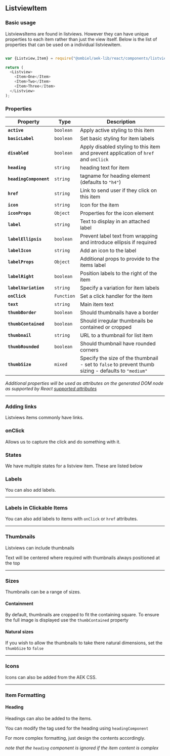 ## ListviewItem

### Basic usage

ListviewsItems are found in listviews. However they can have unique properties to each item rather than just the view itself. Below is the list of properties that can be used on a individual listviewitem.


``` javascript

var {Listview,Item} = require("@ombiel/aek-lib/react/components/listview");

return (
  <Listview>
    <Item>One</Item>
    <Item>Two</Item>
    <Item>Three</Item>
  </Listview>
);

```

### Properties

Property              | Type       | Description 
----------------------|------------| -----------
**`active`**          | `boolean`  | Apply active styling to this item
**`basicLabel`**      | `boolean`  | Set basic styling for item labels
**`disabled`**        | `boolean`  | Apply disabled styling to this item and prevent application of `href` and `onClick`  
**`heading`**         | `string`   | heading text for item
**`headingComponent`**| `string`   | tagname for heading element (defaults to `"h4"`)
**`href`**            | `string`   | Link to send user if they click on this item
**`icon`**            | `string`   | Icon for the item
**`iconProps`**       | `Object`   | Properties for the icon element
**`label`**           | `string`   | Text to display in an attached label
**`labelEllipsis`**   | `boolean`  | Prevent label text from wrapping and introduce ellipsis if required
**`labelIcon`**       | `string`   | Add an icon to the label
**`labelProps`**      | `Object`   | Additional props to provide to the items label
**`labelRight`**      | `boolean`  | Position labels to the right of the item
**`labelVariation`**  | `string`   | Specify a variation for item labels
**`onClick`**         | `Function` | Set a click handler for the item
**`text`**            | `string`   | Main item text
**`thumbBorder`**     | `boolean`  | Should thumbnails have a border
**`thumbContained`**  | `boolean`  | Should irregular thumbnails be contained or cropped
**`thumbnail`**       | `string`   | URL to a thumbnail for list item
**`thumbRounded`**    | `boolean`  | Should thumbnail have rounded corners
**`thumbSize`**       | `mixed`    | Specify the size of the thumbnail - set to `false` to prevent thumb sizing - defaults to `"medium"` 


_Additional properties will be used as attributes on the generated DOM node as supported by React [supported attributes](https://facebook.github.io/react/docs/tags-and-attributes.html#html-attributes)_

--------


### Adding links

Listviews items commonly have links.

<script type="text/aek-example" data-contained>
    
  var {Listview,Item} = require("@ombiel/aek-lib/react/components/listview");

  return (
    <Listview>
      <Item href="http://www.facebook.com">Facebook</Item>
      <Item href="http://www.google.com">Google</Item>
    </Listview>
  );
  
</script>

### onClick

Allows us to capture the click and do something with it.

<script type="text/aek-example" data-contained>
    
  var {Listview,Item} = require("@ombiel/aek-lib/react/components/listview");

  function handler1(e) {
    e.preventDefault();
    alert("I am Item One");
  }

  function handler2(e) {
    e.preventDefault();
    alert("I am Item Two");
  }

  return (
    <Listview>
      <Item onClick={handler1}>Item One</Item>
      <Item onClick={handler2}>Item Two</Item>
    </Listview>
  );
  
</script>

### States

We have multiple states for a listview item. These are listed below

<script type="text/aek-example" data-contained>
    
  var {Listview,Item} = require("@ombiel/aek-lib/react/components/listview");

  return (
    <Listview>
      <Item href="#">Normal Item</Item>
      <Item active href="#">Active Item</Item>
      <Item href="#" disabled>Disabled Item</Item>
    </Listview>
  );
  
</script>


### Labels

You can also add labels.

<script type="text/aek-example" data-contained>
    
  var {Listview,Item} = require("@ombiel/aek-lib/react/components/listview");

  return (
    <Listview>
      <Item label="Label 1">Dapibus Purus Ipsum</Item>
      <Item label="Label 2" basicLabel labelVariation="alt">Pellentesque ornare sem lacinia quam venenatis vestibulum. Pellentesque ornare sem lacinia quam venenatis vestibulum. Pellentesque ornare sem lacinia quam venenatis vestibulum.</Item>
      <Item label="Label 3" labelVariation="alt" labelRight>Dapibus Purus Ipsum</Item>
      <Item label="Label 4" icon="rocket" labelVariation="alt" labelRight labelIcon="comment">Dapibus Purus Ipsum</Item>
      <Item label="A much longer label that should need clipping" basicLabel labelEllipsis>Pellentesque ornare sem lacinia quam venenatis vestibulum. Pellentesque ornare sem lacinia quam venenatis vestibulum. Pellentesque ornare sem lacinia quam venenatis vestibulum.</Item>
      <Item label="Label 5" labelVariation="alt" labelProps={{style:{color:"#000033",textShadow:"1px 1px 2px #fff",fontWeight:"bold"}}}>Pellentesque ornare sem lacinia quam venenatis vestibulum. Pellentesque ornare sem lacinia quam venenatis vestibulum. Pellentesque ornare sem lacinia quam venenatis vestibulum.</Item>
    </Listview>
  );
  
</script>

---

### Labels in Clickable Items

You can also add labels to items with `onClick` or `href` attributes.

<script type="text/aek-example" data-contained>
    
  var {Listview,Item} = require("@ombiel/aek-lib/react/components/listview");

  return (
    <Listview>
      <Item label="Label 1" href="#">Dapibus Purus Ipsum</Item>
      <Item label="Label 2" href="#" basicLabel labelVariation="alt">Pellentesque ornare sem lacinia quam venenatis vestibulum. Pellentesque ornare sem lacinia quam venenatis vestibulum. Pellentesque ornare sem lacinia quam venenatis vestibulum.</Item>
      <Item label="Label 3" onClick={(e)=>e.preventDefault()} labelRight labelVariation="alt">Dapibus Purus Ipsum</Item>
      <Item label="Label 4" onClick={(e)=>e.preventDefault()} basicLabel labelRight labelVariation="alt" icon="home" labelIcon="rocket">Dapibus Purus Ipsum</Item>
      <Item label="A much longer label that should need clipping" onClick={(e)=>e.preventDefault()} basicLabel labelEllipsis>Pellentesque ornare sem lacinia quam venenatis vestibulum. Pellentesque ornare sem lacinia quam venenatis vestibulum. Pellentesque ornare sem lacinia quam venenatis vestibulum.</Item>
    </Listview>
  );
  
</script>

---

### Thumbnails

Listviews can include thumbnails

<script type="text/aek-example" data-contained>

  var {Listview,Item} = require("@ombiel/aek-lib/react/components/listview");

  return (
    <Listview>
      <Item thumbnail="http://lorempixel.com/100/150?standard">Standard thumbnail</Item>
      <Item thumbnail="http://lorempixel.com/50/100?multiple">Example with some<br/>multiple lines</Item>
      <Item thumbnail="http://lorempixel.com/output/cats-q-g-50-50-8.jpg" thumbBorder>Bordered thumbnail</Item>
      <Item thumbnail="http://lorempixel.com/100/120?square" thumbRounded={false}>Square corners</Item>
    </Listview>
  );

</script>

Text will be centered where required with thumbnails always positioned at the top

<script type="text/aek-example" data-contained>

  var {Listview,Item} = require("@ombiel/aek-lib/react/components/listview");

  return (
    <Listview>
      <Item thumbnail="http://lorempixel.com/100/100?more">
        <p className="small"><em>New Item</em></p>
        <h4>An item with more content</h4>
        <p>Duis mollis, est non commodo luctus, nisi erat porttitor ligula, eget lacinia odio sem nec elit.
        Maecenas sed diam eget risus varius blandit sit amet non magna.</p>
      </Item>
    </Listview>
  );

</script>

---

### Sizes

Thumbnails can be a range of sizes.

<script type="text/aek-example" data-contained>

  var {Listview,Item} = require("@ombiel/aek-lib/react/components/listview");

  return (
    <Listview>
      <Item thumbnail="http://lorempixel.com/200/200" thumbSize="mini">mini</Item>
      <Item thumbnail="http://lorempixel.com/200/200" thumbSize="tiny">tiny</Item>
      <Item thumbnail="http://lorempixel.com/200/200" thumbSize="small">small</Item>
      <Item thumbnail="http://lorempixel.com/200/200" thumbSize="medium">medium (default)</Item>
      <Item thumbnail="http://lorempixel.com/200/200" thumbSize="large">large</Item>
      <Item thumbnail="http://lorempixel.com/200/200" thumbSize="big">big</Item>
      <Item thumbnail="http://lorempixel.com/200/200" thumbSize="huge">huge</Item>
    </Listview>
  );

</script>

#### Containment

By default, thumbnails are cropped to fit the containing square. To ensure the full image is displayed use the `thumbContained` property

<script type="text/aek-example" data-contained>

  var {Listview,Item} = require("@ombiel/aek-lib/react/components/listview");

  return (
    <Listview>
      <Item thumbnail="http://lorempixel.com/200/100" thumbSize="huge" thumbBorder>normal (cropped)</Item>
      <Item thumbnail="http://lorempixel.com/200/100" thumbSize="huge" thumbContained thumbBorder>contained</Item>
      <Item thumbnail="http://lorempixel.com/100/200" thumbSize="huge" thumbBorder>normal (cropped)</Item>
      <Item thumbnail="http://lorempixel.com/100/200" thumbSize="huge" thumbContained thumbBorder>contained</Item>
    </Listview>
  );

</script>


#### Natural sizes

If you wish to allow the thumbnails to take there natural dimensions, set the `thumbSize` to `false`


<script type="text/aek-example" data-contained>

  var {Listview,Item} = require("@ombiel/aek-lib/react/components/listview");

  return (
    <Listview>
      <Item thumbnail="http://lorempixel.com/100/50" thumbSize={false}>wide image</Item>
      <Item thumbnail="http://lorempixel.com/50/100" thumbSize={false}>tall image</Item>
    </Listview>
  );

</script>


---

### Icons

Icons can also be added from the AEK CSS.

<script type="text/aek-example" data-contained>

  var {Listview,Item} = require("@ombiel/aek-lib/react/components/listview");

  return (
    <Listview>
      <Item icon="rocket" thumbSize="mini">mini</Item>
      <Item icon="rocket" thumbSize="tiny">tiny</Item>
      <Item icon="rocket" thumbSize="small">small</Item>
      <Item icon="rocket" thumbSize="medium">medium (default)</Item>
      <Item icon="rocket" thumbSize="large">large</Item>
      <Item icon="rocket" thumbSize="big">big</Item>
      <Item icon="rocket" thumbSize="huge">huge</Item>
    </Listview>
  );

</script>

-----

### Item Formatting

#### Heading

Headings can also be added to the items.

<script type="text/aek-example" data-contained>
    
  var {Listview,Item} = require("@ombiel/aek-lib/react/components/listview");

  return (
    <Listview>
      <Item heading="Facebook" icon="facebook" href="http://www.facebook.com">www.facebook.com</Item>
      <Item heading="Google" icon="google" href="http://www.google.com">www.google.com<br/>new line</Item>
    </Listview>
  );
  
</script>

You can modify the tag used for the heading using `headingComponent`

<script type="text/aek-example" data-contained>
    
  var {Listview,Item} = require("@ombiel/aek-lib/react/components/listview");

  return (
    <Listview>
      <Item heading="Heading Two" headingComponent="h2">Paragraph</Item>
      <Item heading="Heading Three" headingComponent="h3">Paragraph</Item>
      <Item heading="Heading Four" headingComponent="h4">Paragraph</Item>
      <Item heading="Heading Five" headingComponent="h5">Paragraph</Item>
    </Listview>
  );
  
</script>

For more complex formatting, just design the contents accordingly.

<script type="text/aek-example" data-contained>
    
  var {Listview,Item} = require("@ombiel/aek-lib/react/components/listview");

  return (
    <Listview>
      <Item href="#" active>
        <h2>Heading Two</h2>
        <p className="large">Large Text</p>
        <p className="small"><em>Normal Text</em></p>
      </Item>
      <Item>
        <p className="small"><em>Small Text</em></p>
        <p className="large">Large Text</p>
        <p>Paragraph</p>
      </Item>
      <Item onClick={()=>false}>
        <p className="small"><em>Small Text</em></p>
        <p className="large">Large Text</p>
        <p>Paragraph</p>
      </Item>
    </Listview>
  );
  
</script>

_note that the `heading` component is ignored if the item content is complex_



